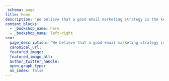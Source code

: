 ```yaml
---
_schema: page
title: Home
description: 'We believe that a good email marketing strategy is the key to growth. So we’re helping you grow your business with tools and resources that make email marketing easy.'
content_blocks:
  - _bookshop_name: hero
  - _bookshop_name: left-right
seo:
  page_description: 'We believe that a good email marketing strategy is the key to growth. So we’re helping you grow your business with tools and resources that make email marketing easy.'
  canonical_url:
  featured_image:
  featured_image_alt:
  author_twitter_handle:
  open_graph_type:
  no_index: false
---
```

